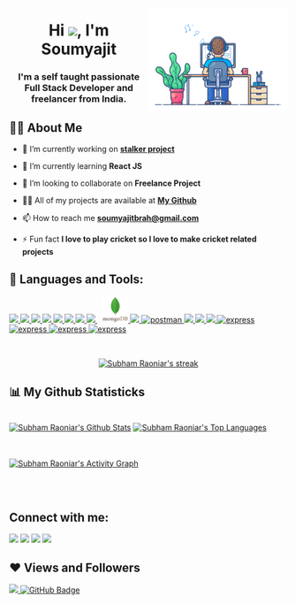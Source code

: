 <a align="right" href="#" align="right" class="gif"><img align="right" width="50%" height="auto"  src="./Mygithub.gif" /></a>
<!-- <a align="center" href="#" align="center"><img width="100%" height="auto"  src="https://i.imgur.com/iXuL1HG.png" /></a> -->

<h1 align="center">Hi <img src="https://raw.githubusercontent.com/MartinHeinz/MartinHeinz/master/wave.gif" width="30px">, I'm Soumyajit</h1>
<h3 align="center">I'm a self taught passionate Full Stack Developer and freelancer from India.</h3>


## 🙋‍♂️ About Me

- 🔭 I’m currently working on **[stalker project](https://github.com/cleverhare/stalker)**

- 🌱 I’m currently learning **React JS**

- 👯 I’m looking to collaborate on **Freelance Project**

- 👨‍💻 All of my projects are available at **[My Github](https://github.com/cleverhare)**

- 📫 How to reach me **soumyajitbrah@gmail.com**

- ⚡ Fun fact **I love to play cricket so I love to make cricket related projects**

## 🚀 Languages and Tools:

<p align="left"> 
    <!-- <a href="https://www.java.com" target="_blank"> <img src="https://img.icons8.com/color/48/000000/java-coffee-cup-logo.png"/> </a> -->
    <a href="https://reactjs.org/" target="_blank"> <img src="https://img.icons8.com/color/48/000000/react-native.png"/> </a>
    <!-- <a href="https://spring.io/projects/spring-boot" target="_blank"> <img src="https://img.icons8.com/color/48/000000/spring-logo.png"/> </a>  -->
    <a href="https://developer.mozilla.org/en-US/docs/Web/JavaScript" target="_blank"> <img src="https://img.icons8.com/color/48/000000/javascript.png"/> </a> 
    <a href="https://developer.mozilla.org/en-US/docs/Web/JavaScript" target="_blank"> <img src="https://img.icons8.com/ios-filled/50/3498DB/jquery.png"/> </a> 
    <a href="https://www.w3.org/html/" target="_blank"> <img src="https://img.icons8.com/color/48/000000/html-5.png"/> </a> 
    <a href="https://www.w3schools.com/css/" target="_blank"> <img src="https://img.icons8.com/color/48/000000/css3.png"/> </a> 
    <a href="https://getbootstrap.com" target="_blank"> <img src="https://img.icons8.com/color/48/000000/bootstrap.png"/> </a>
    <a href="https://www.python.org" target="_blank"> <img src="https://img.icons8.com/color/48/000000/python.png"/> </a> 
    <a style="padding-right:8px;" href="https://nodejs.org" target="_blank"> <img src="https://img.icons8.com/color/48/000000/nodejs.png"/> </a> 
    <!-- <a style="padding-right:8px;" href="https://www.mysql.com/" target="_blank"> <img src="https://img.icons8.com/fluent/50/000000/mysql-logo.png"/> </a> -->
    <a href="https://www.mongodb.com/" target="_blank"> <img src="https://raw.githubusercontent.com/devicons/devicon/master/icons/mongodb/mongodb-original-wordmark.svg" alt="mongodb" width="48" height="48"/> </a> 
    <a href="https://firebase.google.com/" target="_blank"> <img src="https://img.icons8.com/color/48/000000/firebase.png"/> </a> 
    <a href="https://postman.com" target="_blank"> <img src="https://www.vectorlogo.zone/logos/getpostman/getpostman-icon.svg" alt="postman" width="45" height="45"/> </a>   
    <a href="https://git-scm.com/" target="_blank"> <img src="https://img.icons8.com/color/48/000000/git.png"/> </a> 
    <a href="https://git-scm.com/" target="_blank"> <img src="https://img.icons8.com/ios-filled/50/2ECC71/github.png"/> </a> 
    <!-- <a href="https://www.jenkins.io" target="_blank"> <img src="https://www.vectorlogo.zone/logos/jenkins/jenkins-icon.svg" alt="jenkins" width="48" height="48"/> </a>  -->
    <a href="https://redux.js.org" target="_blank"> <img src="https://img.icons8.com/color/48/000000/redux.png"/> </a>
    <!-- <a href="https://expressjs.com" target="_blank"> <img src="https://raw.githubusercontent.com/devicons/devicon/master/icons/express/express-original-wordmark.svg" alt="express" width="40" height="40"/> </a> -->
    <a href="https://expressjs.com" target="_blank"> <img src="https://img.icons8.com/external-tal-revivo-shadow-tal-revivo/24/000000/external-digital-ocean-a-cloud-infrastructure-with-data-centers-worldwide-logo-shadow-tal-revivo.png" alt="express" width="40" height="40"/> </a>
    <a href="https://expressjs.com" target="_blank"> <img src="https://img.icons8.com/color/48/000000/blender-3d.png" alt="express" width="40" height="40"/> </a>
    <a href="https://expressjs.com" target="_blank"> <img src="https://img.icons8.com/color/48/000000/visual-studio-code-2019.png" alt="express" width="40" height="40"/> </a>
     <a href="https://expressjs.com" target="_blank"> <img src="https://img.icons8.com/fluency/48/000000/adobe-photoshop.png" alt="express" width="40" height="40"/> </a>
</p>


<br/>

<p align="center">
    <a href="https://github.com/cleverhare/github-readme-streak-stats">
        <img title="🔥 Get streak stats for your profile at git.io/streak-stats" alt="Subham Raoniar's streak" src="https://github-readme-streak-stats.herokuapp.com/?user=cleverhare&theme=black-ice&hide_border=true&stroke=0000&background=060A0CD0"/>
    </a>
</p>

## 📊 My Github Statisticks

  <br/>
    <a href="https://github.com/cleverhare/github-readme-stats"><img alt="Subham Raoniar's Github Stats" src="https://github-readme-stats.vercel.app/api?username=cleverhare&show_icons=true&count_private=true&theme=github&hide_border=true&bg_color=0D1117" /></a>
  <a href="https://github.com/cleverhare/github-readme-stats"><img alt="Subham Raoniar's Top Languages" src="https://github-readme-stats.vercel.app/api/top-langs/?username=cleverhare&langs_count=8&count_private=true&layout=compact&theme=github&hide_border=true&bg_color=0D1117" /></a>
  <br/>
  



<br/>
<br/>

<a href="https://github.com/cleverhare/github-readme-activity-graph"><img alt="Subham Raoniar's Activity Graph" src="https://activity-graph.herokuapp.com/graph?username=cleverhare&bg_color=0D1117&color=5BCDEC&line=2ECC71&point=FFFFFF&hide_border=true" /></a>

<br/>
<br/>

## Connect with me:
<p align="left">
<a target="_blank" href = "https://www.linkedin.com/in/soumyajit-brahma-b665b4231/"><img src="https://img.icons8.com/fluent/48/000000/linkedin.png"/></a>
<a target="_blank" href = "https://fiverr.com/cleverhare"><img src="https://img.icons8.com/color/48/000000/fiverr.png"/></a>
<a target="_blank" href = "https://www.instagram.com/scaresteeler/"><img src="https://img.icons8.com/fluent/48/000000/instagram-new.png"/></a>    
<a target="_blank" href = "https://twitter.com/scaresteeler"><img src="https://img.icons8.com/color/48/000000/twitter--v1.png"/></a>


</p>

## ❤ Views and Followers
<a href="https://github.com/Meghna-DAS/github-profile-views-counter">
    <img src="https://komarev.com/ghpvc/?username=cleverhare">
</a>
<a href="https://github.com/cleverhare?tab=followers"><img src="https://img.shields.io/github/followers/cleverhare?label=Followers&style=social" alt="GitHub Badge"></a>

